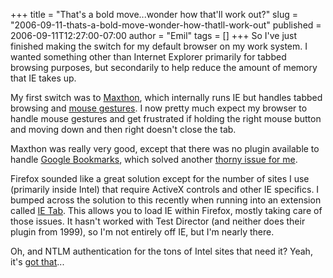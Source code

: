 +++
title = "That's a bold move...wonder how that'll work out?"
slug = "2006-09-11-thats-a-bold-move-wonder-how-thatll-work-out"
published = 2006-09-11T12:27:00-07:00
author = "Emil"
tags = []
+++
So I've just finished making the switch for my default browser on my
work system. I wanted something other than Internet Explorer primarily
for tabbed browsing purposes, but secondarily to help reduce the amount
of memory that IE takes up.  
  
My first switch was to [Maxthon](http://www.maxthon.com/), which
internally runs IE but handles tabbed browsing and [mouse
gestures](http://www.maxthon.com/features.htm). I now pretty much expect
my browser to handle mouse gestures and get frustrated if holding the
right mouse button and moving down and then right doesn't close the
tab.  
  
Maxthon was really very good, except that there was no plugin available
to handle [Google Bookmarks](http://www.google.com/bookmarks/), which
solved another [thorny issue for
me](http://emillerch.blogspot.com/2006/06/bookmark-nirvana.html).  
  
Firefox sounded like a great solution except for the number of sites I
use (primarily inside Intel) that require ActiveX controls and other IE
specifics. I bumped across the solution to this recently when running
into an extension called [IE
Tab](https://addons.mozilla.org/firefox/1419/). This allows you to load
IE within Firefox, mostly taking care of those issues. It hasn't worked
with Test Director (and neither does their plugin from 1999), so I'm not
entirely off IE, but I'm nearly there.  
  
Oh, and NTLM authentication for the tons of Intel sites that need it?
Yeah, it's [got
that](http://blogs.wdevs.com/shog9/archive/2005/03/09/2668.aspx)...
